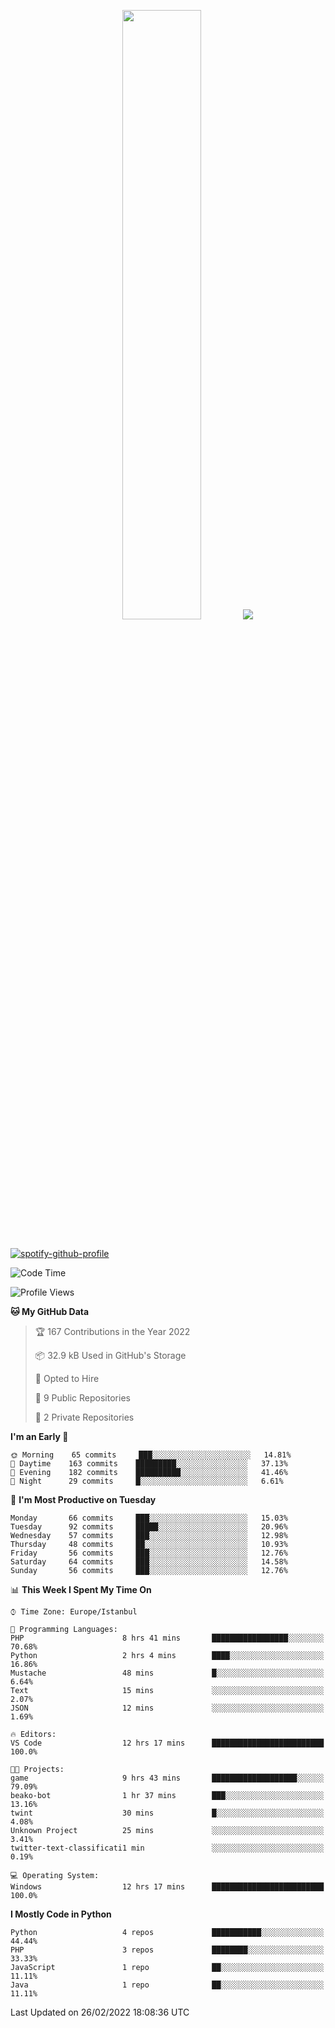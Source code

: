 <p align="center">
  <img height="50%" width="auto" src ="https://github-readme-stats.vercel.app/api/top-langs/?username=3nws&layout=compact&hide_border=true&theme=darcula&bg_color=00000000&langs_count=6&hide=jupyter%20notebook,tex,css,ejs,gherkin,mustache,shell">
  <img src ="https://github-readme-streak-stats.herokuapp.com?user=3nws&theme=darcula&hide_border=true&background=FFFFFF00">
  <br>
  <br>
</p>
  
[![spotify-github-profile](https://spotify-github-profile.vercel.app/api/view?uid=6ina68mkaqzvpogcq1v51dp37&cover_image=true&theme=novatorem&bar_color=ff0a0a&bar_color_cover=true)](https://spotify-github-profile.vercel.app/api/view?uid=6ina68mkaqzvpogcq1v51dp37&redirect=true)

<!--START_SECTION:waka-->
![Code Time](http://img.shields.io/badge/Code%20Time-28%20hrs%2011%20mins-blue)

![Profile Views](http://img.shields.io/badge/Profile%20Views-9-blue)

**🐱 My GitHub Data** 

> 🏆 167 Contributions in the Year 2022
 > 
> 📦 32.9 kB Used in GitHub's Storage 
 > 
> 💼 Opted to Hire
 > 
> 📜 9 Public Repositories 
 > 
> 🔑 2 Private Repositories  
 > 
**I'm an Early 🐤** 

```text
🌞 Morning    65 commits     ███░░░░░░░░░░░░░░░░░░░░░░   14.81% 
🌆 Daytime    163 commits    █████████░░░░░░░░░░░░░░░░   37.13% 
🌃 Evening    182 commits    ██████████░░░░░░░░░░░░░░░   41.46% 
🌙 Night      29 commits     █░░░░░░░░░░░░░░░░░░░░░░░░   6.61%

```
📅 **I'm Most Productive on Tuesday** 

```text
Monday       66 commits     ███░░░░░░░░░░░░░░░░░░░░░░   15.03% 
Tuesday      92 commits     █████░░░░░░░░░░░░░░░░░░░░   20.96% 
Wednesday    57 commits     ███░░░░░░░░░░░░░░░░░░░░░░   12.98% 
Thursday     48 commits     ██░░░░░░░░░░░░░░░░░░░░░░░   10.93% 
Friday       56 commits     ███░░░░░░░░░░░░░░░░░░░░░░   12.76% 
Saturday     64 commits     ███░░░░░░░░░░░░░░░░░░░░░░   14.58% 
Sunday       56 commits     ███░░░░░░░░░░░░░░░░░░░░░░   12.76%

```


📊 **This Week I Spent My Time On** 

```text
⌚︎ Time Zone: Europe/Istanbul

💬 Programming Languages: 
PHP                      8 hrs 41 mins       █████████████████░░░░░░░░   70.68% 
Python                   2 hrs 4 mins        ████░░░░░░░░░░░░░░░░░░░░░   16.86% 
Mustache                 48 mins             █░░░░░░░░░░░░░░░░░░░░░░░░   6.64% 
Text                     15 mins             ░░░░░░░░░░░░░░░░░░░░░░░░░   2.07% 
JSON                     12 mins             ░░░░░░░░░░░░░░░░░░░░░░░░░   1.69%

🔥 Editors: 
VS Code                  12 hrs 17 mins      █████████████████████████   100.0%

🐱‍💻 Projects: 
game                     9 hrs 43 mins       ███████████████████░░░░░░   79.09% 
beako-bot                1 hr 37 mins        ███░░░░░░░░░░░░░░░░░░░░░░   13.16% 
twint                    30 mins             █░░░░░░░░░░░░░░░░░░░░░░░░   4.08% 
Unknown Project          25 mins             ░░░░░░░░░░░░░░░░░░░░░░░░░   3.41% 
twitter-text-classificati1 min               ░░░░░░░░░░░░░░░░░░░░░░░░░   0.19%

💻 Operating System: 
Windows                  12 hrs 17 mins      █████████████████████████   100.0%

```

**I Mostly Code in Python** 

```text
Python                   4 repos             ███████████░░░░░░░░░░░░░░   44.44% 
PHP                      3 repos             ████████░░░░░░░░░░░░░░░░░   33.33% 
JavaScript               1 repo              ██░░░░░░░░░░░░░░░░░░░░░░░   11.11% 
Java                     1 repo              ██░░░░░░░░░░░░░░░░░░░░░░░   11.11%

```



 Last Updated on 26/02/2022 18:08:36 UTC
<!--END_SECTION:waka-->

<!--
**3nws/3nws** is a ✨ _special_ ✨ repository because its `README.md` (this file) appears on your GitHub profile.

Here are some ideas to get you started:

- 🔭 I’m currently working on ...
- 🌱 I’m currently learning ...
- 👯 I’m looking to collaborate on ...
- 🤔 I’m looking for help with ...
- 💬 Ask me about ...
- 📫 How to reach me: ...
- 😄 Pronouns: ...
- ⚡ Fun fact: ...
-->
